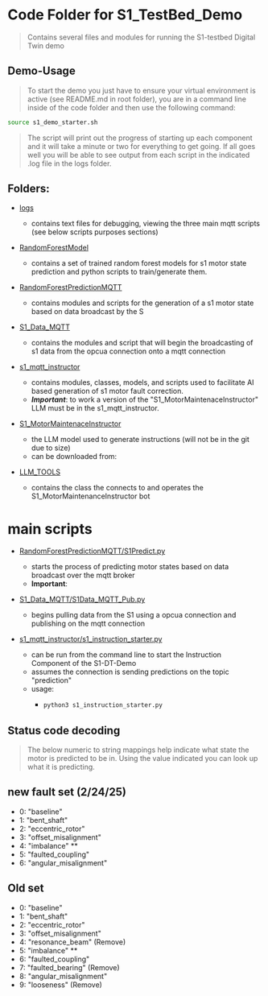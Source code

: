 # Code Folder for S1_TestBed_Demo

> Contains several files and modules for running the S1-testbed Digital Twin demo

## Demo-Usage

> To start the demo you just have to ensure your virtual environment is active (see README.md in root folder), you are in a command line inside of the code folder and then use the following command:
```bash
source s1_demo_starter.sh
```
> The script will print out the progress of starting up each component and it will take a minute or two for everything to get going. If all goes well you will be able to see output from each script in the indicated .log file in the logs folder. 


## Folders:

* [logs](./logs)
  * contains text files for debugging, viewing the three main mqtt scripts (see below scripts purposes sections)
* [RandomForestModel](./RandomForestModel)
  * contains a set of trained random forest models for s1 motor state prediction and python scripts to train/generate them.
* [RandomForestPredictionMQTT](./RandomForestPredictionMQTT)
  * contains modules and scripts for the generation of a s1 motor state based on data broadcast by the S
* [S1_Data_MQTT](./S1_Data_MQTT)
  * contains the modules and script that will begin the broadcasting of s1 data from the opcua connection onto a mqtt connection

* [s1_mqtt_instructor](./s1_mqtt_instructor)
  * contains modules, classes, models, and scripts used to facilitate AI based generation of s1 motor fault correction. 
  * ***Important***: to work a version of the "S1_MotorMaintenaceInstructor" LLM must be in the s1_mqtt_instructor.


* [S1_MotorMaintenaceInstructor](./S1_MotorMaintenaceInstructor)
  * the LLM model used to generate instructions (will not be in the git due to size)
  * can be downloaded from:  


* [LLM_TOOLS](./LLM_TOOLS)
  * contains the class the connects to and operates the S1_MotorMaintenanceInstructor bot

# main scripts

* [RandomForestPredictionMQTT/S1Predict.py](./RandomForestPredictionMQTT/S1Predict.py)
  * starts the process of predicting motor states based on data broadcast over the mqtt broker
  * **Important**:

* [S1_Data_MQTT/S1Data_MQTT_Pub.py](./S1_Data_MQTT/S1Data_MQTT_Pub.py)
  * begins pulling data from the S1 using a opcua connection and publishing on the mqtt connection

* [s1_mqtt_instructor/s1_instruction_starter.py](./s1_mqtt_instructor/s1_instruction_starter.py)
  * can be run from the command line to start the Instruction Component of the S1-DT-Demo
  * assumes the connection is sending predictions on the topic "prediction"
  * usage:
    * ```python
      python3 s1_instruction_starter.py
      ```
## Status code decoding

> The below numeric to string mappings help indicate what state the motor is predicted to be in. 
  Using the value indicated you can look up what it is predicting.


## new fault set (2/24/25)
* 0: "baseline"
* 1: "bent_shaft"
* 2: "eccentric_rotor"
* 3: "offset_misalignment"
* 4: "imbalance"  **
* 5: "faulted_coupling"
* 6: "angular_misalignment"



## Old set

* 0: "baseline"
* 1: "bent_shaft"
* 2: "eccentric_rotor"
* 3: "offset_misalignment"
* 4: "resonance_beam" (Remove)
* 5: "imbalance"  **
* 6: "faulted_coupling"
* 7: "faulted_bearing" (Remove)
* 8: "angular_misalignment"
* 9: "looseness" (Remove)